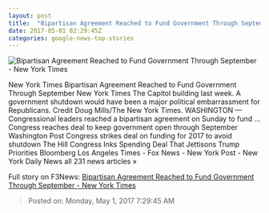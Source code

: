 ```yaml
---
layout: post
title:  "Bipartisan Agreement Reached to Fund Government Through September - New York Times"
date: 2017-05-01 02:29:45Z
categories: google-news-top-stories
---
```


![Bipartisan Agreement Reached to Fund Government Through September - New York Times](https://static01.nyt.com/images/2017/05/01/us/01cong/01cong-facebookJumbo.jpg)

New York Times Bipartisan Agreement Reached to Fund Government Through September New York Times The Capitol building last week. A government shutdown would have been a major political embarrassment for Republicans. Credit Doug Mills/The New York Times. WASHINGTON — Congressional leaders reached a bipartisan agreement on Sunday to fund ... Congress reaches deal to keep government open through September Washington Post Congress strikes deal on funding for 2017 to avoid shutdown The Hill Congress Inks Spending Deal That Jettisons Trump Priorities Bloomberg Los Angeles Times - Fox News - New York Post - New York Daily News all 231 news articles »


Full story on F3News: [Bipartisan Agreement Reached to Fund Government Through September - New York Times](http://www.f3nws.com/n/cRfRUE)

> Posted on: Monday, May 1, 2017 7:29:45 AM
